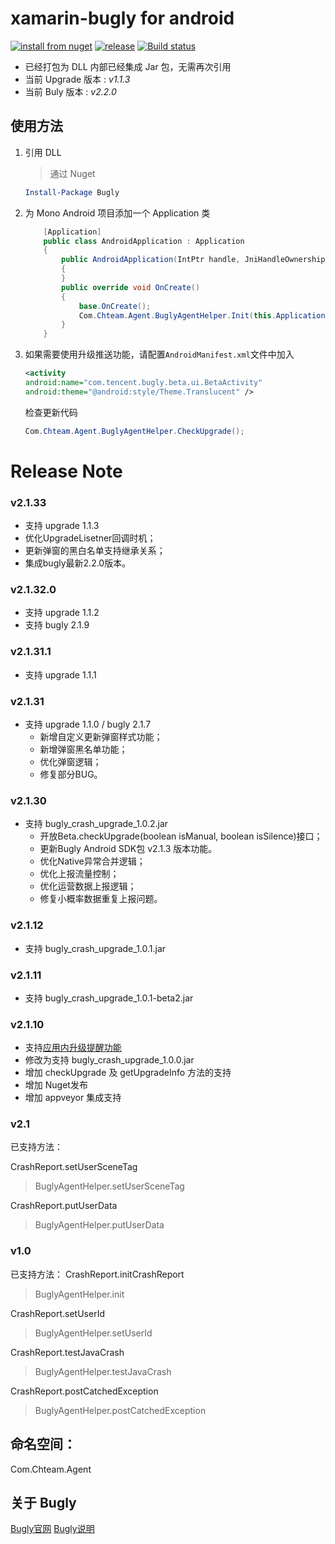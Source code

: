 # xamarin-bugly for android

[![install from nuget](http://img.shields.io/nuget/v/Bugly.svg?style=flat-square)](https://www.nuget.org/packages/Bugly)
[![release](https://img.shields.io/github/release/chsword/xamarin-bugly.svg?style=flat-square)](https://github.com/chsword/xamarin-bugly/releases)
[![Build status](https://ci.appveyor.com/api/projects/status/36lyx13fig2q2xyb/branch/master?svg=true)](https://ci.appveyor.com/project/chsword/xamarin-bugly/branch/master)

* 已经打包为 DLL 内部已经集成 Jar 包，无需再次引用
* 当前 Upgrade 版本 : *v1.1.3*
* 当前 Buly 版本 : *v2.2.0*

## 使用方法
1. 引用 DLL
    > 通过 Nuget

    ```powershell
    Install-Package Bugly
    ```
2. 为 Mono Android 项目添加一个 Application 类

    ``` csharp
        [Application]
        public class AndroidApplication : Application
        {
            public AndroidApplication(IntPtr handle, JniHandleOwnership ownerShip) : base(handle, ownerShip)
            {
            }
            public override void OnCreate()
            {
                base.OnCreate();
                Com.Chteam.Agent.BuglyAgentHelper.Init(this.ApplicationContext, "appId");
            }
        }
    ```
3. 如果需要使用升级推送功能，请配置```AndroidManifest.xml```文件中加入

    ```xml
    <activity
    android:name="com.tencent.bugly.beta.ui.BetaActivity"
    android:theme="@android:style/Theme.Translucent" />
    ```
    
    检查更新代码
    
    ```c#
    Com.Chteam.Agent.BuglyAgentHelper.CheckUpgrade();
    ```

# Release Note

### v2.1.33

* 支持 upgrade 1.1.3
* 优化UpgradeLisetner回调时机；
* 更新弹窗的黑白名单支持继承关系；
* 集成bugly最新2.2.0版本。

### v2.1.32.0
* 支持 upgrade 1.1.2
* 支持 bugly 2.1.9

### v2.1.31.1
* 支持 upgrade 1.1.1

### v2.1.31
* 支持 upgrade 1.1.0 / bugly 2.1.7
    * 新增自定义更新弹窗样式功能；
    * 新增弹窗黑名单功能；
    * 优化弹窗逻辑；
    * 修复部分BUG。

### v2.1.30
* 支持 bugly_crash_upgrade_1.0.2.jar
    * 开放Beta.checkUpgrade(boolean isManual, boolean isSilence)接口；
    * 更新Bugly Android SDK包 v2.1.3 版本功能。
    * 优化Native异常合并逻辑；
    * 优化上报流量控制；
    * 优化运营数据上报逻辑；
    * 修复小概率数据重复上报问题。

### v2.1.12

* 支持 bugly_crash_upgrade_1.0.1.jar

### v2.1.11

* 支持 bugly_crash_upgrade_1.0.1-beta2.jar

### v2.1.10
* 支持[应用内升级提醒功能](http://bugly.qq.com/betaAndroidSdk)
* 修改为支持 bugly_crash_upgrade_1.0.0.jar
* 增加 checkUpgrade 及 getUpgradeInfo 方法的支持
* 增加 Nuget发布
* 增加 appveyor 集成支持

### v2.1
已支持方法：

CrashReport.setUserSceneTag
> BuglyAgentHelper.setUserSceneTag

CrashReport.putUserData
> BuglyAgentHelper.putUserData

### v1.0
已支持方法：
CrashReport.initCrashReport
> BuglyAgentHelper.init

CrashReport.setUserId
> BuglyAgentHelper.setUserId

CrashReport.testJavaCrash
> BuglyAgentHelper.testJavaCrash

CrashReport.postCatchedException
> BuglyAgentHelper.postCatchedException


## 命名空间：
Com.Chteam.Agent


## 关于 Bugly

[Bugly官网](http://bugly.qq.com/)
[Bugly说明](http://bugly.qq.com/introduction)
